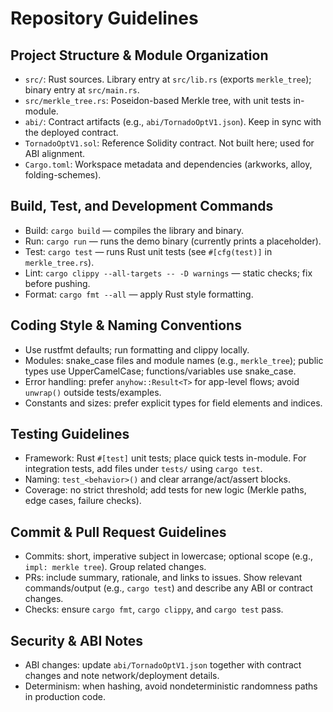 # Repository Guidelines

## Project Structure & Module Organization
- `src/`: Rust sources. Library entry at `src/lib.rs` (exports `merkle_tree`); binary entry at `src/main.rs`.
- `src/merkle_tree.rs`: Poseidon-based Merkle tree, with unit tests in-module.
- `abi/`: Contract artifacts (e.g., `abi/TornadoOptV1.json`). Keep in sync with the deployed contract.
- `TornadoOptV1.sol`: Reference Solidity contract. Not built here; used for ABI alignment.
- `Cargo.toml`: Workspace metadata and dependencies (arkworks, alloy, folding-schemes).

## Build, Test, and Development Commands
- Build: `cargo build` — compiles the library and binary.
- Run: `cargo run` — runs the demo binary (currently prints a placeholder).
- Test: `cargo test` — runs Rust unit tests (see `#[cfg(test)]` in `merkle_tree.rs`).
- Lint: `cargo clippy --all-targets -- -D warnings` — static checks; fix before pushing.
- Format: `cargo fmt --all` — apply Rust style formatting.

## Coding Style & Naming Conventions
- Use rustfmt defaults; run formatting and clippy locally.
- Modules: snake_case files and module names (e.g., `merkle_tree`); public types use UpperCamelCase; functions/variables use snake_case.
- Error handling: prefer `anyhow::Result<T>` for app-level flows; avoid `unwrap()` outside tests/examples.
- Constants and sizes: prefer explicit types for field elements and indices.

## Testing Guidelines
- Framework: Rust `#[test]` unit tests; place quick tests in-module. For integration tests, add files under `tests/` using `cargo test`.
- Naming: `test_<behavior>()` and clear arrange/act/assert blocks.
- Coverage: no strict threshold; add tests for new logic (Merkle paths, edge cases, failure checks).

## Commit & Pull Request Guidelines
- Commits: short, imperative subject in lowercase; optional scope (e.g., `impl: merkle tree`). Group related changes.
- PRs: include summary, rationale, and links to issues. Show relevant commands/output (e.g., `cargo test`) and describe any ABI or contract changes.
- Checks: ensure `cargo fmt`, `cargo clippy`, and `cargo test` pass.

## Security & ABI Notes
- ABI changes: update `abi/TornadoOptV1.json` together with contract changes and note network/deployment details.
- Determinism: when hashing, avoid nondeterministic randomness paths in production code.
